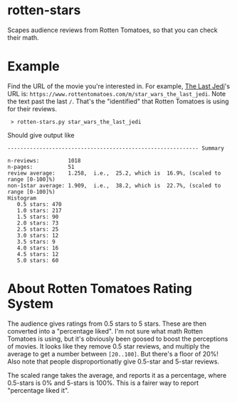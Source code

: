# rotten-stars
Scapes audience reviews from Rotten Tomatoes, so that you can check their math.

# Example

Find the URL of the movie you're interested in. For example, [The Last Jedi](https://www.rottentomatoes.com/m/star_wars_the_last_jedi)'s URL is: `https://www.rottentomatoes.com/m/star_wars_the_last_jedi`. Note the text past the last `/`. That's the "identified" that Rotten Tomatoes is using for their reviews.

```
 > rotten-stars.py star_wars_the_last_jedi
```

Should give output like

```
------------------------------------------------------------ Summary

n-reviews:         1018
n-pages:           51
review average:    1.258,  i.e.,  25.2, which is  16.9%, (scaled to range [0-100]%)
non-1star average: 1.909,  i.e.,  38.2, which is  22.7%, (scaled to range [0-100]%)
Histogram
   0.5 stars: 470
   1.0 stars: 217
   1.5 stars: 90
   2.0 stars: 73
   2.5 stars: 25
   3.0 stars: 12
   3.5 stars: 9
   4.0 stars: 16
   4.5 stars: 12
   5.0 stars: 60
```

# About Rotten Tomatoes Rating System

The audience gives ratings from 0.5 stars to 5 stars. These are then converted into a "percentage liked". I'm not sure what math Rotten Tomatoes is using, but it's obviously been goosed to boost the perceptions of movies. It looks like they remove 0.5 star reviews, and multiply the average to get a number between `[20..100]`. But there's a floor of 20%! Also note that people disproportionatly give 0.5-star and 5-star reviews. 

The scaled range takes the average, and reports it as a percentage, where 0.5-stars is 0% and 5-stars is 100%. This is a fairer way to report "percentage liked it".

